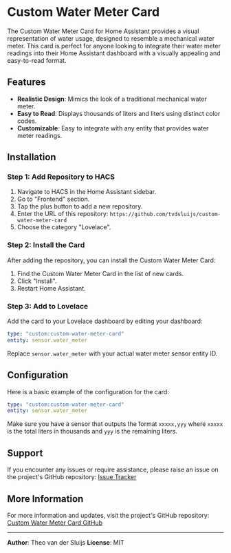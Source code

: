 # Custom Water Meter Card

The Custom Water Meter Card for Home Assistant provides a visual representation of water usage, designed to resemble a mechanical water meter. This card is perfect for anyone looking to integrate their water meter readings into their Home Assistant dashboard with a visually appealing and easy-to-read format.

## Features

- **Realistic Design**: Mimics the look of a traditional mechanical water meter.
- **Easy to Read**: Displays thousands of liters and liters using distinct color codes.
- **Customizable**: Easy to integrate with any entity that provides water meter readings.

## Installation

### Step 1: Add Repository to HACS

1. Navigate to HACS in the Home Assistant sidebar.
2. Go to "Frontend" section.
3. Tap the plus button to add a new repository.
4. Enter the URL of this repository: `https://github.com/tvdsluijs/custom-water-meter-card`
5. Choose the category "Lovelace".

### Step 2: Install the Card

After adding the repository, you can install the Custom Water Meter Card:

1. Find the Custom Water Meter Card in the list of new cards.
2. Click "Install".
3. Restart Home Assistant.

### Step 3: Add to Lovelace

Add the card to your Lovelace dashboard by editing your dashboard:

```yaml
type: "custom:custom-water-meter-card"
entity: sensor.water_meter
```

Replace `sensor.water_meter` with your actual water meter sensor entity ID.

## Configuration

Here is a basic example of the configuration for the card:

```yaml
type: "custom:custom-water-meter-card"
entity: sensor.water_meter
```

Make sure you have a sensor that outputs the format `xxxxx,yyy` where `xxxxx` is the total liters in thousands and `yyy` is the remaining liters.

## Support

If you encounter any issues or require assistance, please raise an issue on the project's GitHub repository: [Issue Tracker](https://github.com/theo/hacs-custom-water-meter-card/issues)

## More Information

For more information and updates, visit the project's GitHub repository: [Custom Water Meter Card GitHub](https://github.com/tvdsluijs/hacs-custom-water-meter-card)

---

**Author**: Theo van der Sluijs
**License**: MIT
